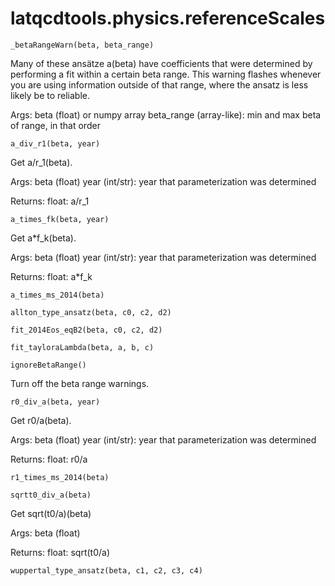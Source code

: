 latqcdtools.physics.referenceScales
=============

`_betaRangeWarn(beta, beta_range)`

Many of these ansätze a(beta) have coefficients that were determined by performing a fit within a certain
beta range. This warning flashes whenever you are using information outside of that range, where the ansatz
is less likely be to reliable.

Args:
    beta (float) or numpy array
    beta_range (array-like): min and max beta of range, in that order 

`a_div_r1(beta, year)`

Get a/r_1(beta).

Args:
    beta (float)
    year (int/str): year that parameterization was determined 

Returns:
    float: a/r_1

`a_times_fk(beta, year)`

Get a*f_k(beta).

Args:
    beta (float)
    year (int/str): year that parameterization was determined 

Returns:
    float: a*f_k 

`a_times_ms_2014(beta)`


`allton_type_ansatz(beta, c0, c2, d2)`


`fit_2014Eos_eqB2(beta, c0, c2, d2)`


`fit_tayloraLambda(beta, a, b, c)`


`ignoreBetaRange()`

Turn off the beta range warnings. 

`r0_div_a(beta, year)`

Get r0/a(beta).

Args:
    beta (float)
    year (int/str): year that parameterization was determined 

Returns:
    float: r0/a 

`r1_times_ms_2014(beta)`


`sqrtt0_div_a(beta)`

Get sqrt(t0/a)(beta)

Args:
    beta (float)

Returns:
    float: sqrt(t0/a) 

`wuppertal_type_ansatz(beta, c1, c2, c3, c4)`


